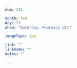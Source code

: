 ```yaml
---
num: 115

month: feb
day: 13
when: "Saturday, February 13th"

imageType: jpg

link: ""
linkname: ""
notes: ""

---
```


